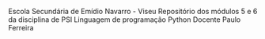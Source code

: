 Escola Secundária de Emídio Navarro - Viseu
Repositório dos módulos 5 e 6 da disciplina de PSI
Linguagem de programação Python
Docente Paulo Ferreira
